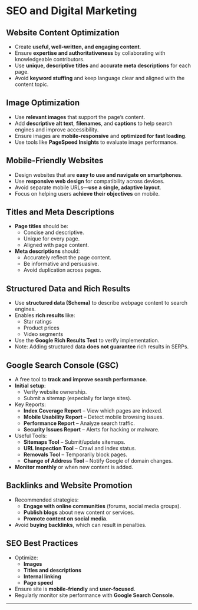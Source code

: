 # SEO and Digital Marketing 

## Website Content Optimization
- Create **useful, well-written, and engaging content**.
- Ensure **expertise and authoritativeness** by collaborating with knowledgeable contributors.
- Use **unique, descriptive titles** and **accurate meta descriptions** for each page.
- Avoid **keyword stuffing** and keep language clear and aligned with the content topic.

## Image Optimization
- Use **relevant images** that support the page’s content.
- Add **descriptive alt text**, **filenames**, and **captions** to help search engines and improve accessibility.
- Ensure images are **mobile-responsive** and **optimized for fast loading**.
- Use tools like **PageSpeed Insights** to evaluate image performance.

## Mobile-Friendly Websites
- Design websites that are **easy to use and navigate on smartphones**.
- Use **responsive web design** for compatibility across devices.
- Avoid separate mobile URLs—**use a single, adaptive layout**.
- Focus on helping users **achieve their objectives** on mobile.

## Titles and Meta Descriptions
- **Page titles** should be:
  - Concise and descriptive.
  - Unique for every page.
  - Aligned with page content.
- **Meta descriptions** should:
  - Accurately reflect the page content.
  - Be informative and persuasive.
  - Avoid duplication across pages.

## Structured Data and Rich Results
- Use **structured data (Schema)** to describe webpage content to search engines.
- Enables **rich results** like:
  - Star ratings
  - Product prices
  - Video segments
- Use the **Google Rich Results Test** to verify implementation.
- Note: Adding structured data **does not guarantee** rich results in SERPs.

## Google Search Console (GSC)
- A free tool to **track and improve search performance**.
- **Initial setup**:
  - Verify website ownership.
  - Submit a sitemap (especially for large sites).
- Key Reports:
  - **Index Coverage Report** – View which pages are indexed.
  - **Mobile Usability Report** – Detect mobile browsing issues.
  - **Performance Report** – Analyze search traffic.
  - **Security Issues Report** – Alerts for hacking or malware.
- Useful Tools:
  - **Sitemaps Tool** – Submit/update sitemaps.
  - **URL Inspection Tool** – Crawl and index status.
  - **Removals Tool** – Temporarily block pages.
  - **Change of Address Tool** – Notify Google of domain changes.
- **Monitor monthly** or when new content is added.

## Backlinks and Website Promotion
- Recommended strategies:
  - **Engage with online communities** (forums, social media groups).
  - **Publish blogs** about new content or services.
  - **Promote content on social media**.
- Avoid **buying backlinks**, which can result in penalties.

## SEO Best Practices
- Optimize:
  - **Images**
  - **Titles and descriptions**
  - **Internal linking**
  - **Page speed**
- Ensure site is **mobile-friendly** and **user-focused**.
- Regularly monitor site performance with **Google Search Console**.

---
